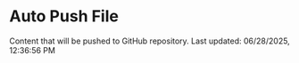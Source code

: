 # Auto Push File

Content that will be pushed to GitHub repository.
Last updated: 06/28/2025, 12:36:56 PM